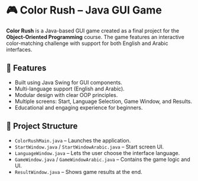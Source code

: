 # 🎮 Color Rush – Java GUI Game

**Color Rush** is a Java-based GUI game created as a final project for the **Object-Oriented Programming** course. The game features an interactive color-matching challenge with support for both English and Arabic interfaces.

## 🌟 Features
- Built using Java Swing for GUI components.
- Multi-language support (English and Arabic).
- Modular design with clear OOP principles.
- Multiple screens: Start, Language Selection, Game Window, and Results.
- Educational and engaging experience for beginners.

## 📁 Project Structure
- `ColorRushMain.java` – Launches the application.
- `StartWindow.java` / `StartWindowArabic.java` – Start screen UI.
- `LanguageWindow.java` – Lets the user choose the interface language.
- `GameWindow.java` / `GameWindowArabic.java` – Contains the game logic and UI.
- `ResultWindow.java` – Shows game results at the end.
